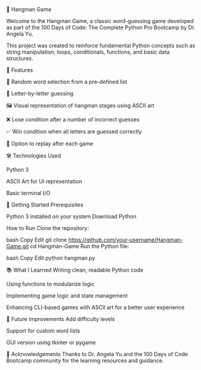 🎯 Hangman Game

Welcome to the Hangman Game, a classic word-guessing game developed as part of the 100 Days of Code: The Complete Python Pro Bootcamp by Dr. Angela Yu.

This project was created to reinforce fundamental Python concepts such as string manipulation, loops, conditionals, functions, and basic data structures.

📌 Features

🧠 Random word selection from a pre-defined list

🔡 Letter-by-letter guessing

🖼️ Visual representation of hangman stages using ASCII art

❌ Lose condition after a number of incorrect guesses

✅ Win condition when all letters are guessed correctly

🔁 Option to replay after each game

🛠 Technologies Used

Python 3

ASCII Art for UI representation

Basic terminal I/O

🚀 Getting Started
Prerequisites

Python 3 installed on your system
Download Python

How to Run
Clone the repository:

bash
Copy
Edit
git clone https://github.com/your-username/Hangman-Game.git
cd Hangman-Game
Run the Python file:

bash
Copy
Edit
python hangman.py

📚 What I Learned
Writing clean, readable Python code

Using functions to modularize logic

Implementing game logic and state management

Enhancing CLI-based games with ASCII art for a better user experience

🧠 Future Improvements
Add difficulty levels

Support for custom word lists

GUI version using tkinter or pygame

🙌 Acknowledgements
Thanks to Dr. Angela Yu and the 100 Days of Code Bootcamp community for the learning resources and guidance.

